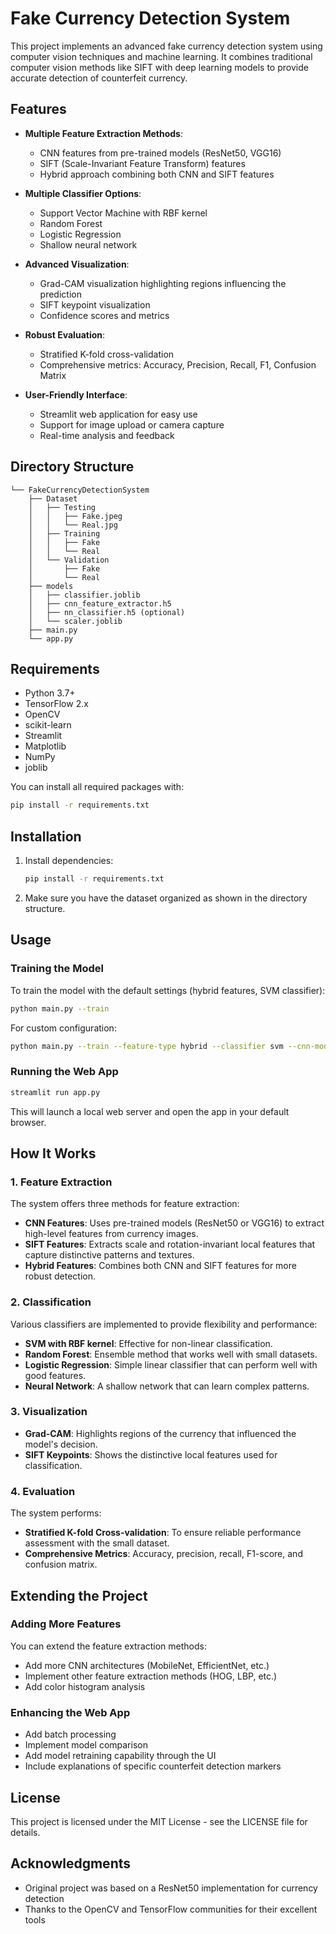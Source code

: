 # Fake Currency Detection System

This project implements an advanced fake currency detection system using computer vision techniques and machine learning. It combines traditional computer vision methods like SIFT with deep learning models to provide accurate detection of counterfeit currency.

## Features

- **Multiple Feature Extraction Methods**:
  - CNN features from pre-trained models (ResNet50, VGG16)
  - SIFT (Scale-Invariant Feature Transform) features
  - Hybrid approach combining both CNN and SIFT features

- **Multiple Classifier Options**:
  - Support Vector Machine with RBF kernel
  - Random Forest
  - Logistic Regression
  - Shallow neural network

- **Advanced Visualization**:
  - Grad-CAM visualization highlighting regions influencing the prediction
  - SIFT keypoint visualization
  - Confidence scores and metrics

- **Robust Evaluation**:
  - Stratified K-fold cross-validation
  - Comprehensive metrics: Accuracy, Precision, Recall, F1, Confusion Matrix

- **User-Friendly Interface**:
  - Streamlit web application for easy use
  - Support for image upload or camera capture
  - Real-time analysis and feedback

## Directory Structure

```
└── FakeCurrencyDetectionSystem
    ├── Dataset
    │   ├── Testing
    │   │   ├── Fake.jpeg
    │   │   └── Real.jpg
    │   ├── Training
    │   │   ├── Fake
    │   │   └── Real
    │   └── Validation
    │       ├── Fake
    │       └── Real
    ├── models
    │   ├── classifier.joblib
    │   ├── cnn_feature_extractor.h5
    │   ├── nn_classifier.h5 (optional)
    │   └── scaler.joblib
    ├── main.py
    └── app.py
```

## Requirements

- Python 3.7+
- TensorFlow 2.x
- OpenCV
- scikit-learn
- Streamlit
- Matplotlib
- NumPy
- joblib

You can install all required packages with:

```bash
pip install -r requirements.txt
```

## Installation

1. Install dependencies:
   ```bash
   pip install -r requirements.txt
   ```

3. Make sure you have the dataset organized as shown in the directory structure.

## Usage

### Training the Model

To train the model with the default settings (hybrid features, SVM classifier):

```bash
python main.py --train
```

For custom configuration:

```bash
python main.py --train --feature-type hybrid --classifier svm --cnn-model resnet50
```

### Running the Web App

```bash
streamlit run app.py
```

This will launch a local web server and open the app in your default browser.

## How It Works

### 1. Feature Extraction

The system offers three methods for feature extraction:

- **CNN Features**: Uses pre-trained models (ResNet50 or VGG16) to extract high-level features from currency images.
- **SIFT Features**: Extracts scale and rotation-invariant local features that capture distinctive patterns and textures.
- **Hybrid Features**: Combines both CNN and SIFT features for more robust detection.

### 2. Classification

Various classifiers are implemented to provide flexibility and performance:

- **SVM with RBF kernel**: Effective for non-linear classification.
- **Random Forest**: Ensemble method that works well with small datasets.
- **Logistic Regression**: Simple linear classifier that can perform well with good features.
- **Neural Network**: A shallow network that can learn complex patterns.

### 3. Visualization

- **Grad-CAM**: Highlights regions of the currency that influenced the model's decision.
- **SIFT Keypoints**: Shows the distinctive local features used for classification.

### 4. Evaluation

The system performs:
- **Stratified K-fold Cross-validation**: To ensure reliable performance assessment with the small dataset.
- **Comprehensive Metrics**: Accuracy, precision, recall, F1-score, and confusion matrix.

## Extending the Project

### Adding More Features

You can extend the feature extraction methods:
- Add more CNN architectures (MobileNet, EfficientNet, etc.)
- Implement other feature extraction methods (HOG, LBP, etc.)
- Add color histogram analysis

### Enhancing the Web App

- Add batch processing
- Implement model comparison
- Add model retraining capability through the UI
- Include explanations of specific counterfeit detection markers

## License

This project is licensed under the MIT License - see the LICENSE file for details.

## Acknowledgments

- Original project was based on a ResNet50 implementation for currency detection
- Thanks to the OpenCV and TensorFlow communities for their excellent tools
